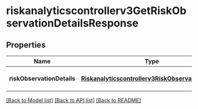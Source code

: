 # riskanalyticscontrollerv3GetRiskObservationDetailsResponse

## Properties
Name | Type | Description | Notes
------------ | ------------- | ------------- | -------------
**riskObservationDetails** | [**Riskanalyticscontrollerv3RiskObservationDetails**](Riskanalyticscontrollerv3RiskObservationDetails.md) |  | [optional] [default to null]

[[Back to Model list]](../README.md#documentation-for-models) [[Back to API list]](../README.md#documentation-for-api-endpoints) [[Back to README]](../README.md)


